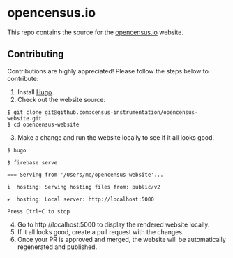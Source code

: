 # opencensus.io

This repo contains the source for the [opencensus.io][website] website.


## Contributing

Contributions are highly appreciated! Please follow the steps below to contribute:

1. Install [Hugo][install-hugo].
2. Check out the website source:
```
$ git clone git@github.com:census-instrumentation/opencensus-website.git
$ cd opencensus-website
```
3. Make a change and run the website locally to see if it all looks good.

```
$ hugo

$ firebase serve

=== Serving from '/Users/me/opencensus-website'...

i  hosting: Serving hosting files from: public/v2

✔  hosting: Local server: http://localhost:5000

Press Ctrl+C to stop
```
4. Go to http://localhost:5000 to display the rendered website locally.
5. If it all looks good, create a pull request with the changes.
6. Once your PR is approved and merged, the website will be automatically regenerated and published.


[website]: http://opencensus.io
[install-hugo]: https://gohugo.io/getting-started/installing/
